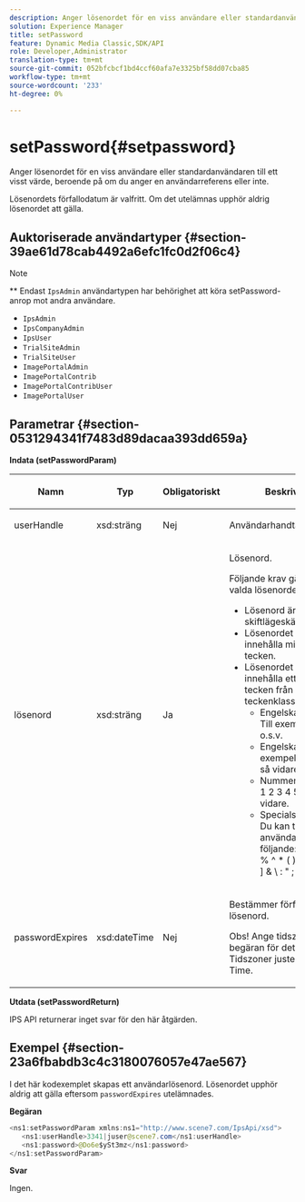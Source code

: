 ```yaml
---
description: Anger lösenordet för en viss användare eller standardanvändaren till ett visst värde, beroende på om du anger en användarreferens eller inte.
solution: Experience Manager
title: setPassword
feature: Dynamic Media Classic,SDK/API
role: Developer,Administrator
translation-type: tm+mt
source-git-commit: 052bfcbcf1bd4ccf60afa7e3325bf58dd07cba85
workflow-type: tm+mt
source-wordcount: '233'
ht-degree: 0%

---
```



# setPassword{#setpassword}

Anger lösenordet för en viss användare eller standardanvändaren till ett visst värde, beroende på om du anger en användarreferens eller inte.

Lösenordets förfallodatum är valfritt. Om det utelämnas upphör aldrig lösenordet att gälla.

## Auktoriserade användartyper {#section-39ae61d78cab4492a6efc1fc0d2f06c4}

>[!NOTE]
>
>** Endast  `IpsAdmin` användartypen har behörighet att köra setPassword-anrop mot andra användare.

* `IpsAdmin`
* `IpsCompanyAdmin`
* `IpsUser`
* `TrialSiteAdmin`
* `TrialSiteUser`
* `ImagePortalAdmin`
* `ImagePortalContrib`
* `ImagePortalContribUser`
* `ImagePortalUser`

## Parametrar {#section-0531294341f7483d89dacaa393dd659a}

**Indata (setPasswordParam)**

<table id="table_BF54512811344E0B979C5070354E8048"> 
 <thead> 
  <tr> 
   <th colname="col1" class="entry"> <p>Namn </p> </th> 
   <th colname="col2" class="entry"> <p>Typ </p> </th> 
   <th colname="col3" class="entry"> <p>Obligatoriskt </p> </th> 
   <th colname="col4" class="entry"> <p>Beskrivning </p> </th> 
  </tr> 
 </thead>
 <tbody> 
  <tr> 
   <td colname="col1"> <p> <span class="codeph"> <span class="varname"> userHandle  </span> </span> </p> </td> 
   <td colname="col2"> <p> <span class="codeph"> xsd:sträng  </span> </p> </td> 
   <td colname="col3"> <p>Nej </p> </td> 
   <td colname="col4"> <p>Användarhandtag. </p> </td> 
  </tr> 
  <tr> 
   <td colname="col1"> <p> <span class="codeph"> <span class="varname"> lösenord  </span> </span> </p> </td> 
   <td colname="col2"> <p> <span class="codeph"> xsd:sträng  </span> </p> </td> 
   <td colname="col3"> <p>Ja </p> </td> 
   <td colname="col4"> <p>Lösenord. </p> <p>Följande krav gäller för det valda lösenordet: </p> <p> 
     <ul id="ul_E5BE3621127C476788412174584075B3"> 
      <li id="li_0132852AFD774659A0224C450F19418C">Lösenord är skiftlägeskänsliga. </li> 
      <li id="li_71224B3A89C8461AB689BAD383EC8CEA">Lösenordet måste innehålla minst åtta tecken. </li> 
      <li id="li_C21B6843EA734D1ABE0580185F775408">Lösenordet måste innehålla ett eller flera tecken från följande teckenklasser: 
       <ul id="ul_D5D3911AD6214035BBD2AB8350A459C7"> 
        <li id="li_6E3F084100104F2CBCF130EF8852C7B7">Engelska gemener. Till exempel <span class="codeph"> a b c d e </span> o.s.v. </li> 
        <li id="li_1FDED8D7348842BC857320D797D41217">Engelska versaler. Till exempel <span class="codeph"> A C D E </span> och så vidare. </li> 
        <li id="li_C3C4D5412AA749F3B78F37B2B696CF80">Nummer. Till exempel <span class="codeph"> 1 2 3 4 5 </span> och så vidare. </li> 
        <li id="li_2730798F26E74B878BEDE510CD06D8DD">Specialsymboltecken. Du kan till exempel använda något av följande: <span class="codeph"> ` ~ ! @ # $ % ^ * ( ) _ + - = { } | [ ] &amp; \ : " ; ' &lt; &gt; ? , . / </span> </li> 
       </ul> </li> 
     </ul> </p> </td> 
  </tr> 
  <tr> 
   <td colname="col1"> <p> <span class="codeph"> <span class="varname"> passwordExpires  </span> </span> </p> </td> 
   <td colname="col2"> <p> <span class="codeph"> xsd:dateTime  </span> </p> </td> 
   <td colname="col3"> <p>Nej </p> </td> 
   <td colname="col4"> <p>Bestämmer förfallodatum för lösenord. <p>Obs!  Ange tidszonen med begäran för det här fältet. Tidszoner justeras till Central Time. </p> </p> </td> 
  </tr> 
 </tbody> 
</table>

**Utdata (setPasswordReturn)**

IPS API returnerar inget svar för den här åtgärden.

## Exempel {#section-23a6fbabdb3c4c3180076057e47ae567}

I det här kodexemplet skapas ett användarlösenord. Lösenordet upphör aldrig att gälla eftersom `passwordExpires` utelämnades.

**Begäran**

```java
<ns1:setPasswordParam xmlns:ns1="http://www.scene7.com/IpsApi/xsd">  
   <ns1:userHandle>3341|juser@scene7.com</ns1:userHandle> 
   <ns1:password>@Do6e$ySt3mz</ns1:password> 
</ns1:setPasswordParam>
```

**Svar**

Ingen.
